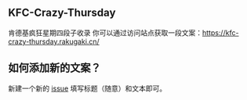 ## KFC-Crazy-Thursday
肯德基疯狂星期四段子收录
你可以通过访问站点获取一段文案：https://kfc-crazy-thursday.rakugaki.cn/
## 如何添加新的文案？
新建一个新的 [issue](https://github.com/Betu-Li/kfc-crazy-thursday/issues/new) 填写标题（随意）和文本即可。
